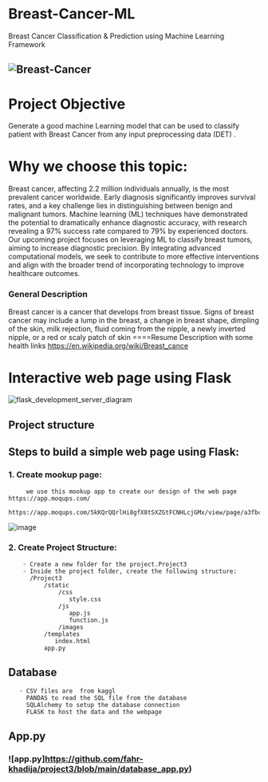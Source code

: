 # Breast-Cancer-ML
Breast Cancer Classification & Prediction using Machine Learning Framework
## ![Breast-Cancer](https://tharawat.org/wp-content/uploads/2022/12/Website-header-e1670259531766-2048x901.png)

# Project Objective 
Generate a good machine Learning model that can be used to classify patient with Breast Cancer from any input preprocessing data (DET) .

# Why we choose this topic:

Breast cancer, affecting 2.2 million individuals annually, is the most prevalent cancer worldwide. Early 
diagnosis significantly improves survival rates, and a key challenge lies in distinguishing between benign and malignant tumors. 
Machine learning (ML) techniques have demonstrated the potential to dramatically enhance diagnostic accuracy, with research revealing a 97% success rate compared to 79% by experienced doctors.
Our upcoming project focuses on leveraging ML to classify breast tumors, aiming to increase 
diagnostic precision. By integrating advanced computational models, we seek to contribute to more 
effective interventions and align with the broader trend of incorporating technology to improve 
healthcare outcomes.

 ### General Description
Breast cancer is a cancer that develops from breast tissue. Signs of breast cancer may include a lump in the breast, a change in breast shape, dimpling of the skin, milk rejection, fluid coming from the nipple, a newly inverted nipple, or a red or scaly patch of skin ====Resume Description with some health links https://en.wikipedia.org/wiki/Breast_cance

# Interactive web page using Flask 
![flask_development_server_diagram](https://github.com/fahr-khadija/project3/assets/100168693/db652e80-600e-4494-a9c7-d2fe95571fde)
 ## Project structure
 ## Steps to build a simple web page using Flask:
   ###  1. Create mookup page:
         we use this mookup app to create our design of the web page  https://app.moqups.com/     
         https://app.moqups.com/5kKQrQQrlHi8gfX8tSXZGtFCNHLcjGMx/view/page/a3fbc0074
         
  ![image](https://github.com/fahr-khadija/project3/assets/100168693/df68a862-7ed7-4e8e-9700-4f87b974d2a2)

   ###  2. Create Project Structure:
        ◦ Create a new folder for the project.Project3
        ◦ Inside the project folder, create the following structure:
          /Project3
              /static
                  /css
                     style.css
                  /js
                     app.js
                     function.js
                  /images
              /templates
                 index.html
              app.py

## Database
       ◦ CSV files are  from kaggl
         PANDAS to read the SQL file from the database
         SQLAlchemy to setup the database connection
         FLASK to host the data and the webpage
## App.py
   ### ![app.py]https://github.com/fahr-khadija/project3/blob/main/database_app.py)
         



